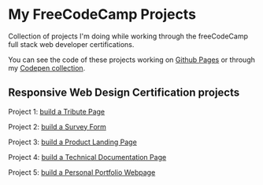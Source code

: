 # My FreeCodeCamp Projects
 Collection of projects I'm doing while working through the freeCodeCamp full stack web developer certifications.
 <p>You can see the code of these projects working on <a href="https://stonino82.github.io/My-FreeCodeCamp-Projects/">Github Pages</a> or through my <a href="https://codepen.io/collection/ngGROL">Codepen collection</a>.</p>
<h2>Responsive Web Design Certification projects</h2>
<p>Project 1: <a href="Responsive Web Design Certification/Build a Tribute Page/Tribute-Page.html">build a Tribute Page</a></p>
<p>Project 2: <a href="Responsive Web Design Certification/Build a Survey Form/Survey-Form.html">build a Survey Form</a></p>
<p>Project 3: <a href="Responsive Web Design Certification/Build a Product Landing Page/Product-Landing-Page.html">build a Product Landing Page</a></p>
<p>Project 4: <a href="Responsive Web Design Certification/Build a Technical Documentation Page/Technical-Documentation-Page.html">build a Technical Documentation Page</a></p>
<p>Project 5: <a href="Responsive Web Design Certification/Build a Personal Portfolio Webpage/Personal-Portfolio-Webpage.html">build a Personal Portfolio Webpage</a></p>
